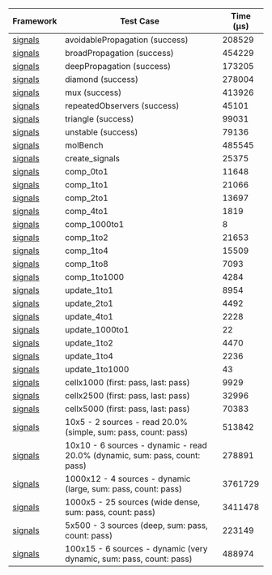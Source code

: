 | Framework | Test Case | Time (μs) |
| --- | --- | --- |
| [signals](https://github.com/rodydavis/signals.dart) | avoidablePropagation (success) | 208529 |
| [signals](https://github.com/rodydavis/signals.dart) | broadPropagation (success) | 454229 |
| [signals](https://github.com/rodydavis/signals.dart) | deepPropagation (success) | 173205 |
| [signals](https://github.com/rodydavis/signals.dart) | diamond (success) | 278004 |
| [signals](https://github.com/rodydavis/signals.dart) | mux (success) | 413926 |
| [signals](https://github.com/rodydavis/signals.dart) | repeatedObservers (success) | 45101 |
| [signals](https://github.com/rodydavis/signals.dart) | triangle (success) | 99031 |
| [signals](https://github.com/rodydavis/signals.dart) | unstable (success) | 79136 |
| [signals](https://github.com/rodydavis/signals.dart) | molBench | 485545 |
| [signals](https://github.com/rodydavis/signals.dart) | create_signals | 25375 |
| [signals](https://github.com/rodydavis/signals.dart) | comp_0to1 | 11648 |
| [signals](https://github.com/rodydavis/signals.dart) | comp_1to1 | 21066 |
| [signals](https://github.com/rodydavis/signals.dart) | comp_2to1 | 13697 |
| [signals](https://github.com/rodydavis/signals.dart) | comp_4to1 | 1819 |
| [signals](https://github.com/rodydavis/signals.dart) | comp_1000to1 | 8 |
| [signals](https://github.com/rodydavis/signals.dart) | comp_1to2 | 21653 |
| [signals](https://github.com/rodydavis/signals.dart) | comp_1to4 | 15509 |
| [signals](https://github.com/rodydavis/signals.dart) | comp_1to8 | 7093 |
| [signals](https://github.com/rodydavis/signals.dart) | comp_1to1000 | 4284 |
| [signals](https://github.com/rodydavis/signals.dart) | update_1to1 | 8954 |
| [signals](https://github.com/rodydavis/signals.dart) | update_2to1 | 4492 |
| [signals](https://github.com/rodydavis/signals.dart) | update_4to1 | 2228 |
| [signals](https://github.com/rodydavis/signals.dart) | update_1000to1 | 22 |
| [signals](https://github.com/rodydavis/signals.dart) | update_1to2 | 4470 |
| [signals](https://github.com/rodydavis/signals.dart) | update_1to4 | 2236 |
| [signals](https://github.com/rodydavis/signals.dart) | update_1to1000 | 43 |
| [signals](https://github.com/rodydavis/signals.dart) | cellx1000 (first: pass, last: pass) | 9929 |
| [signals](https://github.com/rodydavis/signals.dart) | cellx2500 (first: pass, last: pass) | 32996 |
| [signals](https://github.com/rodydavis/signals.dart) | cellx5000 (first: pass, last: pass) | 70383 |
| [signals](https://github.com/rodydavis/signals.dart) | 10x5 - 2 sources - read 20.0% (simple, sum: pass, count: pass) | 513842 |
| [signals](https://github.com/rodydavis/signals.dart) | 10x10 - 6 sources - dynamic - read 20.0% (dynamic, sum: pass, count: pass) | 278891 |
| [signals](https://github.com/rodydavis/signals.dart) | 1000x12 - 4 sources - dynamic (large, sum: pass, count: pass) | 3761729 |
| [signals](https://github.com/rodydavis/signals.dart) | 1000x5 - 25 sources (wide dense, sum: pass, count: pass) | 3411478 |
| [signals](https://github.com/rodydavis/signals.dart) | 5x500 - 3 sources (deep, sum: pass, count: pass) | 223149 |
| [signals](https://github.com/rodydavis/signals.dart) | 100x15 - 6 sources - dynamic (very dynamic, sum: pass, count: pass) | 488974 |
